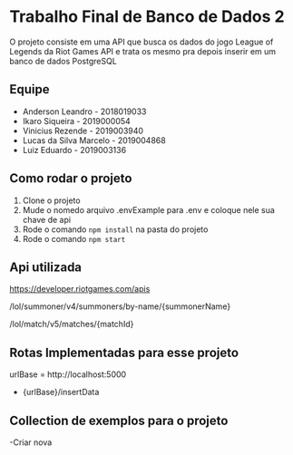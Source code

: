 # Trabalho Final de Banco de Dados 2
O projeto consiste em uma API que busca os dados do jogo League of Legends
da Riot Games API e trata os mesmo pra depois inserir em um banco de dados PostgreSQL

## Equipe
- Anderson Leandro - 2018019033
- Ikaro Siqueira - 2019000054
- Vinicius Rezende - 2019003940
- Lucas da Silva Marcelo - 2019004868
- Luiz Eduardo - 2019003136

## Como rodar o projeto
1. Clone o projeto
2. Mude o nomedo arquivo .envExample para .env e coloque nele sua chave de api
2. Rode o comando `npm install` na pasta do projeto
3. Rode o comando `npm start`


## Api utilizada
https://developer.riotgames.com/apis


/lol/summoner/v4/summoners/by-name/{summonerName}

/lol/match/v5/matches/{matchId}

## Rotas Implementadas para esse projeto
urlBase = http://localhost:5000

- {urlBase}/insertData


## Collection de exemplos para o projeto
-Criar nova
